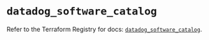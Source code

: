 # `datadog_software_catalog`

Refer to the Terraform Registry for docs: [`datadog_software_catalog`](https://registry.terraform.io/providers/datadog/datadog/3.54.0/docs/resources/software_catalog).
